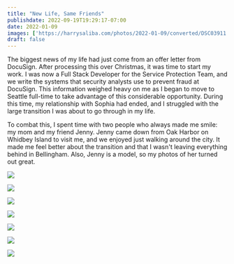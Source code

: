 ```yaml
---
title: "New Life, Same Friends"
publishdate: 2022-09-19T19:29:17-07:00
date: 2022-01-09
images: ['https://harrysaliba.com/photos/2022-01-09/converted/DSC03911.jpg']
draft: false
---
```


The biggest news of my life had just come from an offer letter from DocuSign.  After processing this over Christmas, it was time to start my work.  I was now a Full Stack Developer for the Service Protection Team, and we write the systems that security analysts use to prevent fraud at DocuSign.  This information weighed heavy on me as I began to move to Seattle full-time to take advantage of this considerable opportunity.  During this time, my relationship with Sophia had ended, and I struggled with the large transition I was about to go through in my life.

To combat this, I spent time with two people who always made me smile: my mom and my friend Jenny.  Jenny came down from Oak Harbor on Whidbey Island to visit me, and we enjoyed just walking around the city.  It made me feel better about the transition and that I wasn't leaving everything behind in Bellingham.  Also, Jenny is a model, so my photos of her turned out great.

![](https://harrysaliba.com/photos/2022-01-09/converted/DSC03876.jpg)

![](https://harrysaliba.com/photos/2022-01-09/converted/DSC03877.jpg)

![](https://harrysaliba.com/photos/2022-01-09/converted/DSC03889.jpg)

![](https://harrysaliba.com/photos/2022-01-09/converted/DSC03908.jpg)

![](https://harrysaliba.com/photos/2022-01-09/converted/DSC03909.jpg)

![](https://harrysaliba.com/photos/2022-01-09/converted/DSC03911.jpg)

![](https://harrysaliba.com/photos/2022-01-09/converted/DSC03917.jpg)